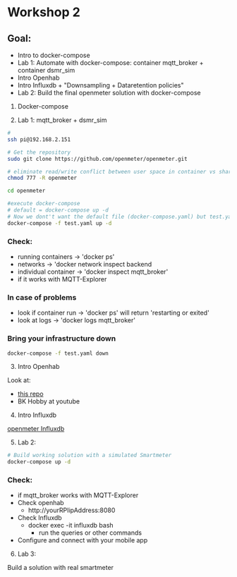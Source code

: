 # Workshop 2

## Goal:
* Intro to docker-compose
* Lab 1: Automate with docker-compose: container mqtt_broker + container dsmr_sim
* Intro Openhab
* Intro Influxdb + "Downsampling + Dataretention policies"
* Lab 2: Build the final openmeter solution with docker-compose

1. Docker-compose

2. Lab 1: mqtt_broker + dsmr_sim

```bash
#
ssh pi@192.168.2.151

# Get the repository
sudo git clone https://github.com/openmeter/openmeter.git

# eliminate read/write conflict between user space in container vs shared drive on RPI
chmod 777 -R openmeter

cd openmeter

#execute docker-compose
# default = docker-compose up -d
# Now we dont't want the default file (docker-compose.yaml) but test.yaml -> specified with '-f'
docker-compose -f test.yaml up -d
```
### Check:
* running containers        ->         'docker ps'
* networks                  ->         'docker network inspect backend
* individual container      ->          'docker inspect mqtt_broker'
* if it works with MQTT-Explorer

### In case of problems
* look if container run     ->          'docker ps' will return 'restarting or exited'
* look at logs              ->          'docker logs mqtt_broker'

### Bring your infrastructure down

```bash
docker-compose -f test.yaml down
```

3. Intro Openhab

Look at:
* [this repo](https://github.com/tribp/DSMR-Fluvius-MQTT-Openhab)
* BK Hobby at youtube

4. Intro Influxdb

[openmeter Influxdb](https://github.com/openmeter/openmeter/blob/master/INFLUXDB.md)

5. Lab 2:

```bash
# Build working solution with a simulated Smartmeter
docker-compose up -d
```

### Check:

* if mqtt_broker works with MQTT-Explorer
* Check openhab
    * http://yourRPIipAddress:8080
* Check Influxdb
    * docker exec -it influxdb bash
        * run the queries or other commands
* Configure and connect with your mobile app

6. Lab 3:

Build a solution with real smartmeter


